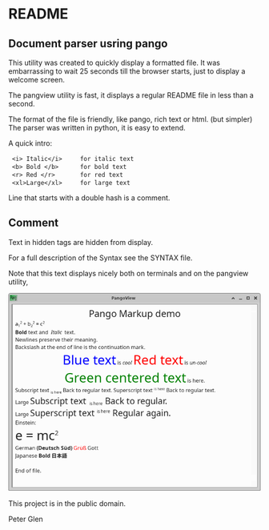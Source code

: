 #                                     README

## Document parser usring pango

  This utility was created to quickly display a formatted file. It was
embarrassing to wait 25 seconds till the browser starts, just to display
a welcome screen.

 The pangview utility is fast, it displays a regular README file in less than a second.

 The format of the file is friendly, like pango, rich text or html.
(but simpler) The parser was written in python, it is easy to extend.

 A quick intro:

     <i> Italic</i>     for italic text
     <b> Bold </b>      for bold text
     <r> Red </r>       for red text
     <xl>Large</xl>     for large text

Line that starts with a double hash is a comment.

## Comment
Text in <hid>hidden</hid> tags are hidden from display.

For a full description of the Syntax see the SYNTAX file.

Note that this text displays nicely both on terminals and on the pangview
utility,

![Demo](demo.png)

This project is in the public domain.

Peter Glen

